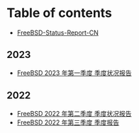 # Table of contents

* [FreeBSD-Status-Report-CN](README.md)

## 2023

* [FreeBSD 2023 年第一季度 季度状况报告](2023/freebsd-2023-nian-di-yi-ji-du-ji-du-zhuang-kuang-bao-gao.md)

## 2022

* [FreeBSD 2022 年第二季度 季度状况报告](2022/freebsd-2022-nian-di-er-ji-du-ji-du-zhuang-kuang-bao-gao.md)
* [FreeBSD 2022 年第三季度 季度报告 ](2022/freebsd-2022-nian-di-san-ji-du-ji-du-bao-gao.md)
